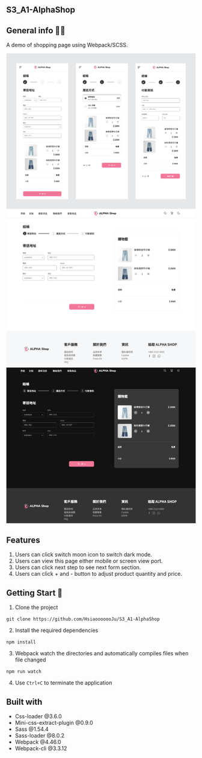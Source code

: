 ## S3_A1-AlphaShop

## General info 🙌🏻
A demo of shopping page using Webpack/SCSS.

![image](https://github.com/HsiaooooooJu/S3_A1-AlphaShop/blob/main/dist/image/Alpha-shop-Mobile.png)
![image](https://github.com/HsiaooooooJu/S3_A1-AlphaShop/blob/main/dist/image/Alpha-shop-Desktop_light.png)
![image](https://github.com/HsiaooooooJu/S3_A1-AlphaShop/blob/main/dist/image/Alpha-shop-Desktop_dark.png)

## Features
1. Users can click switch moon icon to switch dark mode.
2. Users can view this page either mobile or screen view port.
3. Users can click next step to see next form section.
4. Users can click + and - button to adjust product quantity and price.

## Getting Start 🏁
1. Clone the project

```
git clone https://github.com/HsiaooooooJu/S3_A1-AlphaShop
```

2. Install the required dependencies

```
npm install
```

3. Webpack watch the directories and automatically compiles files when file changed

```
npm run watch
```

4. Use  ```Ctrl+C```  to terminate the application


## Built with
- Css-loader @3.6.0
- Mini-css-extract-plugin @0.9.0
- Sass @1.54.4
- Sass-loader @8.0.2
- Webpack @4.46.0
- Webpack-cli @3.3.12
